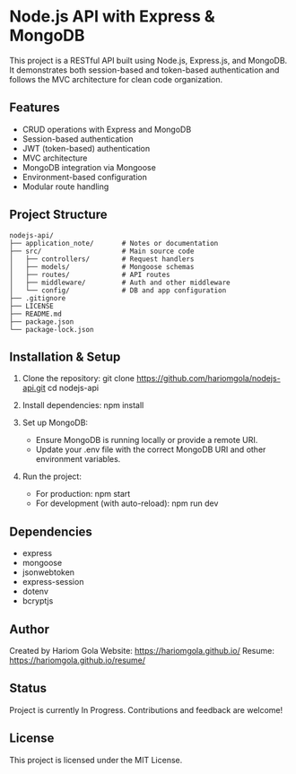Node.js API with Express & MongoDB
==================================

This project is a RESTful API built using Node.js, Express.js, and MongoDB. It demonstrates both session-based and token-based authentication and follows the MVC architecture for clean code organization.

Features
--------
- CRUD operations with Express and MongoDB
- Session-based authentication
- JWT (token-based) authentication
- MVC architecture
- MongoDB integration via Mongoose
- Environment-based configuration
- Modular route handling

Project Structure
-----------------
```text
nodejs-api/
├── application_note/       # Notes or documentation
├── src/                    # Main source code
│   ├── controllers/        # Request handlers
│   ├── models/             # Mongoose schemas
│   ├── routes/             # API routes
│   ├── middleware/         # Auth and other middleware
│   └── config/             # DB and app configuration
├── .gitignore
├── LICENSE
├── README.md
├── package.json
└── package-lock.json
```

Installation & Setup
--------------------
1. Clone the repository:
   git clone https://github.com/hariomgola/nodejs-api.git
   cd nodejs-api

2. Install dependencies:
   npm install

3. Set up MongoDB:
   - Ensure MongoDB is running locally or provide a remote URI.
   - Update your .env file with the correct MongoDB URI and other environment variables.

4. Run the project:
   - For production:
     npm start
   - For development (with auto-reload):
     npm run dev

Dependencies
------------
- express
- mongoose
- jsonwebtoken
- express-session
- dotenv
- bcryptjs

Author
------
Created by Hariom Gola
Website: https://hariomgola.github.io/
Resume: https://hariomgola.github.io/resume/

Status
------
Project is currently In Progress. Contributions and feedback are welcome!

License
-------
This project is licensed under the MIT License.
